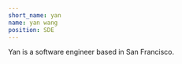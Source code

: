 ```yaml
---
short_name: yan
name: yan wang
position: SDE
---
```

Yan is a software engineer based in San Francisco.
